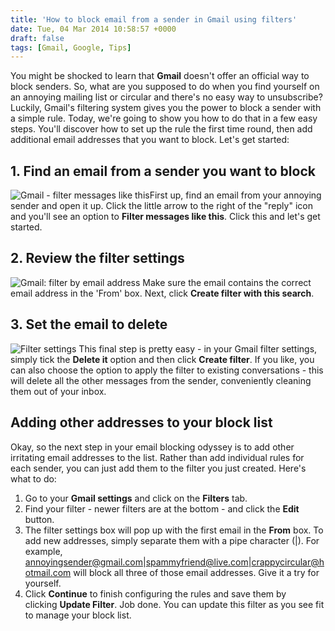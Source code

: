 ```yaml
---
title: 'How to block email from a sender in Gmail using filters'
date: Tue, 04 Mar 2014 10:58:57 +0000
draft: false
tags: [Gmail, Google, Tips]
---
```


You might be shocked to learn that **Gmail** doesn't offer an official way to block senders. So, what are you supposed to do when you find yourself on an annoying mailing list or circular and there's no easy way to unsubscribe? Luckily, Gmail's filtering system gives you the power to block a sender with a simple rule. Today, we're going to show you how to do that in a few easy steps. You'll discover how to set up the rule the first time round, then add additional email addresses that you want to block. Let's get started:

1\. Find an email from a sender you want to block
-------------------------------------------------

![Gmail - filter messages like this](http://interwebworld.co.uk/wp-content/uploads/2014/03/filter-messages.jpg)First up, find an email from your annoying sender and open it up. Click the little arrow to the right of the "reply" icon and you'll see an option to **Filter messages like this**. Click this and let's get started.

2\. Review the filter settings
------------------------------

![Gmail: filter by email address](http://gerard.files.wordpress.com/2014/03/gmail-filter.jpg) Make sure the email contains the correct email address in the 'From' box. Next, click **Create filter with this search**.

3\. Set the email to delete
---------------------------

![Filter settings](http://gerard.files.wordpress.com/2014/03/filter-settings.jpg) This final step is pretty easy - in your Gmail filter settings, simply tick the **Delete it** option and then click **Create filter**. If you like, you can also choose the option to apply the filter to existing conversations - this will delete all the other messages from the sender, conveniently cleaning them out of your inbox.

Adding other addresses to your block list
-----------------------------------------

Okay, so the next step in your email blocking odyssey is to add other irritating email addresses to the list. Rather than add individual rules for each sender, you can just add them to the filter you just created. Here's what to do:

1.  Go to your **Gmail settings** and click on the **Filters** tab.
2.  Find your filter - newer filters are at the bottom - and click the **Edit** button.
3.  The filter settings box will pop up with the first email in the **From** box. To add new addresses, simply separate them with a pipe character (|). For example, annoyingsender@gmail.com|spammyfriend@live.com|crappycircular@hotmail.com will block all three of those email addresses. Give it a try for yourself.
4.  Click **Continue** to finish configuring the rules and save them by clicking **Update Filter**. Job done. You can update this filter as you see fit to manage your block list.